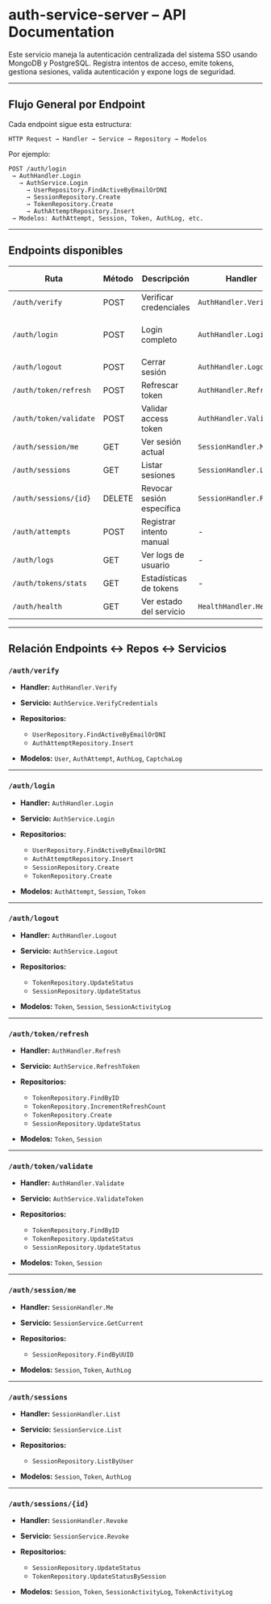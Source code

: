 # auth-service-server – API Documentation

Este servicio maneja la autenticación centralizada del sistema SSO usando MongoDB y PostgreSQL. Registra intentos de acceso, emite tokens, gestiona sesiones, valida autenticación y expone logs de seguridad.

---

## Flujo General por Endpoint

Cada endpoint sigue esta estructura:

```text
HTTP Request → Handler → Service → Repository → Modelos
```

Por ejemplo:

```text
POST /auth/login
 → AuthHandler.Login
   → AuthService.Login
     → UserRepository.FindActiveByEmailOrDNI
     → SessionRepository.Create
     → TokenRepository.Create
     → AuthAttemptRepository.Insert
 → Modelos: AuthAttempt, Session, Token, AuthLog, etc.
```

---

## Endpoints disponibles

| Ruta                   | Método | Descripción               | Handler                 | Service               | Repos / Modelos clave                                                             |
| ---------------------- | ------ | ------------------------- | ----------------------- | --------------------- | --------------------------------------------------------------------------------- |
| `/auth/verify`         | POST   | Verificar credenciales    | `AuthHandler.Verify`    | `VerifyCredentials`   | `UserRepository`, `VerifyAttemp`                                                  |
| `/auth/login`          | POST   | Login completo            | `AuthHandler.Login`     | `Login`               | `UserRepository`, `SessionRepository`, `TokenRepository`, `AuthAttemptRepository` |
| `/auth/logout`         | POST   | Cerrar sesión             | `AuthHandler.Logout`    | `Logout`              | `TokenRepository`, `SessionRepository`                                            |
| `/auth/token/refresh`  | POST   | Refrescar token           | `AuthHandler.Refresh`   | `RefreshToken`        | `TokenRepository`, `SessionRepository`                                            |
| `/auth/token/validate` | POST   | Validar access token      | `AuthHandler.Validate`  | `ValidateToken`       | `TokenRepository`, `SessionRepository`                                            |
| `/auth/session/me`     | GET    | Ver sesión actual         | `SessionHandler.Me`     | `GetCurrent`          | `SessionRepository`                                                               |
| `/auth/sessions`       | GET    | Listar sesiones           | `SessionHandler.List`   | `List`                | `SessionRepository`                                                               |
| `/auth/sessions/{id}`  | DELETE | Revocar sesión específica | `SessionHandler.Revoke` | `Revoke`              | `SessionRepository`, `TokenRepository`                                            |
| `/auth/attempts`       | POST   | Registrar intento manual  | -                       | -                     | `AuthAttemptRepository`                                                           |
| `/auth/logs`           | GET    | Ver logs de usuario       | -                       | -                     | `AuthLog`, `Token`                                                                |
| `/auth/tokens/stats`   | GET    | Estadísticas de tokens    | -                       | -                     | `TokenStats`, `Token`                                                             |
| `/auth/health`         | GET    | Ver estado del servicio   | `HealthHandler.Health`  | `HealthService.Check` | _(sin repos)_                                                                     |

---

## Relación Endpoints ↔ Repos ↔ Servicios

### `/auth/verify`

- **Handler:** `AuthHandler.Verify`
- **Servicio:** `AuthService.VerifyCredentials`
- **Repositorios:**

  - `UserRepository.FindActiveByEmailOrDNI`
  - `AuthAttemptRepository.Insert`

- **Modelos:** `User`, `AuthAttempt`, `AuthLog`, `CaptchaLog`

---

### `/auth/login`

- **Handler:** `AuthHandler.Login`
- **Servicio:** `AuthService.Login`
- **Repositorios:**

  - `UserRepository.FindActiveByEmailOrDNI`
  - `AuthAttemptRepository.Insert`
  - `SessionRepository.Create`
  - `TokenRepository.Create`

- **Modelos:** `AuthAttempt`, `Session`, `Token`

---

### `/auth/logout`

- **Handler:** `AuthHandler.Logout`
- **Servicio:** `AuthService.Logout`
- **Repositorios:**

  - `TokenRepository.UpdateStatus`
  - `SessionRepository.UpdateStatus`

- **Modelos:** `Token`, `Session`, `SessionActivityLog`

---

### `/auth/token/refresh`

- **Handler:** `AuthHandler.Refresh`
- **Servicio:** `AuthService.RefreshToken`
- **Repositorios:**

  - `TokenRepository.FindByID`
  - `TokenRepository.IncrementRefreshCount`
  - `TokenRepository.Create`
  - `SessionRepository.UpdateStatus`

- **Modelos:** `Token`, `Session`

---

### `/auth/token/validate`

- **Handler:** `AuthHandler.Validate`
- **Servicio:** `AuthService.ValidateToken`
- **Repositorios:**

  - `TokenRepository.FindByID`
  - `TokenRepository.UpdateStatus`
  - `SessionRepository.UpdateStatus`

- **Modelos:** `Token`, `Session`

---

### `/auth/session/me`

- **Handler:** `SessionHandler.Me`
- **Servicio:** `SessionService.GetCurrent`
- **Repositorios:**

  - `SessionRepository.FindByUUID`

- **Modelos:** `Session`, `Token`, `AuthLog`

---

### `/auth/sessions`

- **Handler:** `SessionHandler.List`
- **Servicio:** `SessionService.List`
- **Repositorios:**

  - `SessionRepository.ListByUser`

- **Modelos:** `Session`, `Token`, `AuthLog`

---

### `/auth/sessions/{id}`

- **Handler:** `SessionHandler.Revoke`
- **Servicio:** `SessionService.Revoke`
- **Repositorios:**

  - `SessionRepository.UpdateStatus`
  - `TokenRepository.UpdateStatusBySession`

- **Modelos:** `Session`, `Token`, `SessionActivityLog`, `TokenActivityLog`

